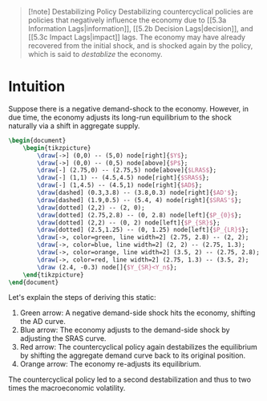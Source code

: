>[!note] Destabilizing Policy
>Destabilizing countercyclical policies are policies that negatively influence the economy due to [[5.3a Information Lags|information]], [[5.2b Decision Lags|decision]], and [[5.3c Impact Lags|impact]] lags. The economy may have already recovered from the initial shock, and is shocked again by the policy, which is said to *destablize* the economy.
# Intuition
Suppose there is a negative demand-shock to the economy. However, in due time, the economy adjusts its long-run equilibrium to the shock naturally via a shift in aggregate supply.
```tikz
\begin{document}
	\begin{tikzpicture}
	    \draw[->] (0,0) -- (5,0) node[right]{$Y$};
	    \draw[->] (0,0) -- (0,5) node[above]{$P$};
	    \draw[-] (2.75,0) -- (2.75,5) node[above]{$LRAS$};
	    \draw[-] (1,1) -- (4.5,4.5) node[right]{$SRAS$};
	    \draw[-] (1,4.5) -- (4.5,1) node[right]{$AD$};
	    \draw[dashed] (0.3,3.8) -- (3.8,0.3) node[right]{$AD'$};
	    \draw[dashed] (1.9,0.5) -- (5.4, 4) node[right]{$SRAS'$};
	    \draw[dotted] (2,2) -- (2, 0);
	    \draw[dotted] (2.75,2.8) -- (0, 2.8) node[left]{$P_{0}$};
	    \draw[dotted] (2,2) -- (0, 2) node[left]{$P_{SR}$};
	    \draw[dotted] (2.5,1.25) -- (0, 1.25) node[left]{$P_{LR}$};
	    \draw[->, color=green, line width=2] (2.75, 2.8) -- (2, 2);
	    \draw[->, color=blue, line width=2] (2, 2) -- (2.75, 1.3);
	    \draw[->, color=orange, line width=2] (3.5, 2) -- (2.75, 2.8);
	    \draw[->, color=red, line width=2] (2.75, 1.3) -- (3.5, 2);
	    \draw (2.4, -0.3) node[]{$Y_{SR}<Y_n$};
	\end{tikzpicture}
\end{document}
```
Let's explain the steps of deriving this static:
1. Green arrow: A negative demand-side shock hits the economy, shifting the AD curve.
2. Blue arrow: The economy adjusts to the demand-side shock by adjusting the SRAS curve.
3. Red arrow: The countercyclical policy again destabilizes the equilibrium by shifting the aggregate demand curve back to its original position.
4. Orange arrow: The economy re-adjusts its equilibrium.

The countercyclical policy led to a second destabilization and thus to two times the macroeconomic volatility.